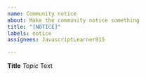 ```yaml
---
name: Community notice
about: Make the community notice something
title: "[NOTICE]"
labels: notice
assignees: JavascriptLearner815

---
```


**Title**
*Topic*
Text
